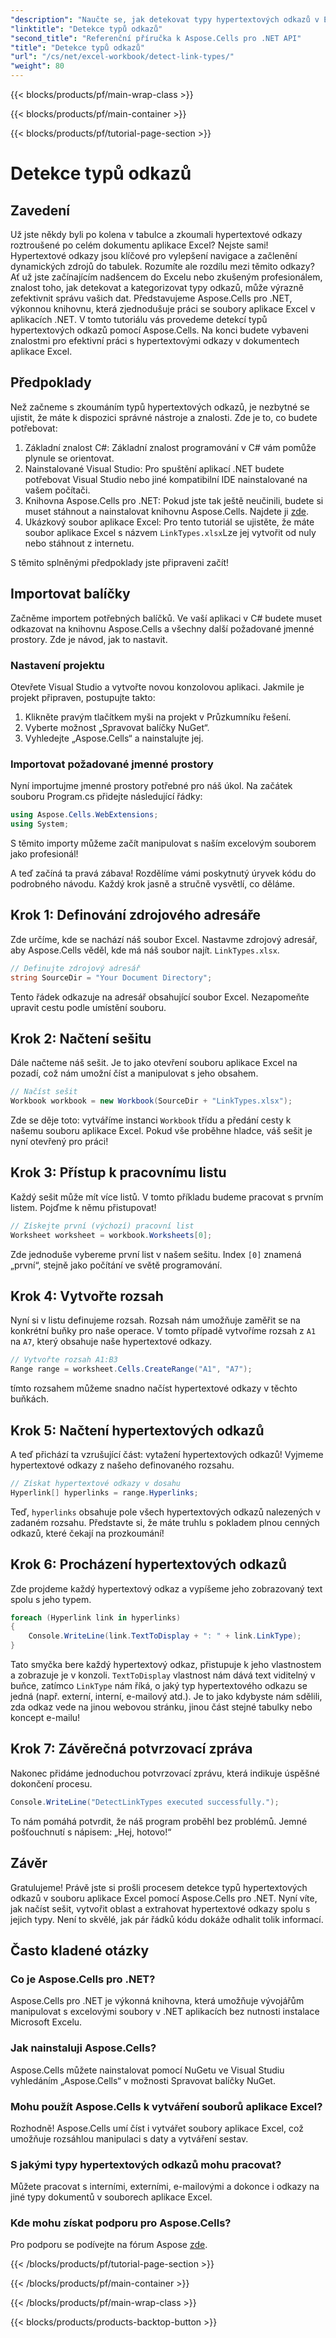 ```yaml
---
"description": "Naučte se, jak detekovat typy hypertextových odkazů v Excelu pomocí Aspose.Cells pro .NET. Součástí jsou jednoduché kroky a příklady kódu."
"linktitle": "Detekce typů odkazů"
"second_title": "Referenční příručka k Aspose.Cells pro .NET API"
"title": "Detekce typů odkazů"
"url": "/cs/net/excel-workbook/detect-link-types/"
"weight": 80
---
```


{{< blocks/products/pf/main-wrap-class >}}

{{< blocks/products/pf/main-container >}}

{{< blocks/products/pf/tutorial-page-section >}}

# Detekce typů odkazů

## Zavedení

Už jste někdy byli po kolena v tabulce a zkoumali hypertextové odkazy roztroušené po celém dokumentu aplikace Excel? Nejste sami! Hypertextové odkazy jsou klíčové pro vylepšení navigace a začlenění dynamických zdrojů do tabulek. Rozumíte ale rozdílu mezi těmito odkazy? Ať už jste začínajícím nadšencem do Excelu nebo zkušeným profesionálem, znalost toho, jak detekovat a kategorizovat typy odkazů, může výrazně zefektivnit správu vašich dat. Představujeme Aspose.Cells pro .NET, výkonnou knihovnu, která zjednodušuje práci se soubory aplikace Excel v aplikacích .NET. V tomto tutoriálu vás provedeme detekcí typů hypertextových odkazů pomocí Aspose.Cells. Na konci budete vybaveni znalostmi pro efektivní práci s hypertextovými odkazy v dokumentech aplikace Excel.

## Předpoklady

Než začneme s zkoumáním typů hypertextových odkazů, je nezbytné se ujistit, že máte k dispozici správné nástroje a znalosti. Zde je to, co budete potřebovat:

1. Základní znalost C#: Základní znalost programování v C# vám pomůže plynule se orientovat.
2. Nainstalované Visual Studio: Pro spuštění aplikací .NET budete potřebovat Visual Studio nebo jiné kompatibilní IDE nainstalované na vašem počítači.
3. Knihovna Aspose.Cells pro .NET: Pokud jste tak ještě neučinili, budete si muset stáhnout a nainstalovat knihovnu Aspose.Cells. Najdete ji [zde](https://releases.aspose.com/cells/net/).
4. Ukázkový soubor aplikace Excel: Pro tento tutoriál se ujistěte, že máte soubor aplikace Excel s názvem `LinkTypes.xlsx`Lze jej vytvořit od nuly nebo stáhnout z internetu.

S těmito splněnými předpoklady jste připraveni začít!

## Importovat balíčky

Začněme importem potřebných balíčků. Ve vaší aplikaci v C# budete muset odkazovat na knihovnu Aspose.Cells a všechny další požadované jmenné prostory. Zde je návod, jak to nastavit.

### Nastavení projektu

Otevřete Visual Studio a vytvořte novou konzolovou aplikaci. Jakmile je projekt připraven, postupujte takto:

1. Klikněte pravým tlačítkem myši na projekt v Průzkumníku řešení.
2. Vyberte možnost „Spravovat balíčky NuGet“.
3. Vyhledejte „Aspose.Cells“ a nainstalujte jej.

### Importovat požadované jmenné prostory

Nyní importujme jmenné prostory potřebné pro náš úkol. Na začátek souboru Program.cs přidejte následující řádky:

```csharp
using Aspose.Cells.WebExtensions;
using System;
```

S těmito importy můžeme začít manipulovat s naším excelovým souborem jako profesionál!

A teď začíná ta pravá zábava! Rozdělíme vámi poskytnutý úryvek kódu do podrobného návodu. Každý krok jasně a stručně vysvětlí, co děláme.

## Krok 1: Definování zdrojového adresáře

Zde určíme, kde se nachází náš soubor Excel. Nastavme zdrojový adresář, aby Aspose.Cells věděl, kde má náš soubor najít. `LinkTypes.xlsx`.

```csharp
// Definujte zdrojový adresář
string SourceDir = "Your Document Directory";
```

Tento řádek odkazuje na adresář obsahující soubor Excel. Nezapomeňte upravit cestu podle umístění souboru.

## Krok 2: Načtení sešitu

Dále načteme náš sešit. Je to jako otevření souboru aplikace Excel na pozadí, což nám umožní číst a manipulovat s jeho obsahem.

```csharp
// Načíst sešit
Workbook workbook = new Workbook(SourceDir + "LinkTypes.xlsx");
```

Zde se děje toto: vytváříme instanci `Workbook` třídu a předání cesty k našemu souboru aplikace Excel. Pokud vše proběhne hladce, váš sešit je nyní otevřený pro práci!

## Krok 3: Přístup k pracovnímu listu

Každý sešit může mít více listů. V tomto příkladu budeme pracovat s prvním listem. Pojďme k němu přistupovat!

```csharp
// Získejte první (výchozí) pracovní list
Worksheet worksheet = workbook.Worksheets[0];
```

Zde jednoduše vybereme první list v našem sešitu. Index `[0]` znamená „první“, stejně jako počítání ve světě programování.

## Krok 4: Vytvořte rozsah

Nyní si v listu definujeme rozsah. Rozsah nám umožňuje zaměřit se na konkrétní buňky pro naše operace. V tomto případě vytvoříme rozsah z `A1` na `A7`, který obsahuje naše hypertextové odkazy.

```csharp
// Vytvořte rozsah A1:B3
Range range = worksheet.Cells.CreateRange("A1", "A7");
```

tímto rozsahem můžeme snadno načíst hypertextové odkazy v těchto buňkách.

## Krok 5: Načtení hypertextových odkazů

A teď přichází ta vzrušující část: vytažení hypertextových odkazů! Vyjmeme hypertextové odkazy z našeho definovaného rozsahu.

```csharp
// Získat hypertextové odkazy v dosahu
Hyperlink[] hyperlinks = range.Hyperlinks;
```

Teď, `hyperlinks` obsahuje pole všech hypertextových odkazů nalezených v zadaném rozsahu. Představte si, že máte truhlu s pokladem plnou cenných odkazů, které čekají na prozkoumání!

## Krok 6: Procházení hypertextových odkazů

Zde projdeme každý hypertextový odkaz a vypíšeme jeho zobrazovaný text spolu s jeho typem.

```csharp
foreach (Hyperlink link in hyperlinks)
{
    Console.WriteLine(link.TextToDisplay + ": " + link.LinkType);
}
```

Tato smyčka bere každý hypertextový odkaz, přistupuje k jeho vlastnostem a zobrazuje je v konzoli. `TextToDisplay` vlastnost nám dává text viditelný v buňce, zatímco `LinkType` nám říká, o jaký typ hypertextového odkazu se jedná (např. externí, interní, e-mailový atd.). Je to jako kdybyste nám sdělili, zda odkaz vede na jinou webovou stránku, jinou část stejné tabulky nebo koncept e-mailu!

## Krok 7: Závěrečná potvrzovací zpráva

Nakonec přidáme jednoduchou potvrzovací zprávu, která indikuje úspěšné dokončení procesu.

```csharp
Console.WriteLine("DetectLinkTypes executed successfully.");
```

To nám pomáhá potvrdit, že náš program proběhl bez problémů. Jemné pošťouchnutí s nápisem: „Hej, hotovo!“

## Závěr

Gratulujeme! Právě jste si prošli procesem detekce typů hypertextových odkazů v souboru aplikace Excel pomocí Aspose.Cells pro .NET. Nyní víte, jak načíst sešit, vytvořit oblast a extrahovat hypertextové odkazy spolu s jejich typy. Není to skvělé, jak pár řádků kódu dokáže odhalit tolik informací.

## Často kladené otázky

### Co je Aspose.Cells pro .NET?  
Aspose.Cells pro .NET je výkonná knihovna, která umožňuje vývojářům manipulovat s excelovými soubory v .NET aplikacích bez nutnosti instalace Microsoft Excelu.

### Jak nainstaluji Aspose.Cells?  
Aspose.Cells můžete nainstalovat pomocí NuGetu ve Visual Studiu vyhledáním „Aspose.Cells“ v možnosti Spravovat balíčky NuGet.

### Mohu použít Aspose.Cells k vytváření souborů aplikace Excel?  
Rozhodně! Aspose.Cells umí číst i vytvářet soubory aplikace Excel, což umožňuje rozsáhlou manipulaci s daty a vytváření sestav.

### S jakými typy hypertextových odkazů mohu pracovat?  
Můžete pracovat s interními, externími, e-mailovými a dokonce i odkazy na jiné typy dokumentů v souborech aplikace Excel.

### Kde mohu získat podporu pro Aspose.Cells?  
Pro podporu se podívejte na fórum Aspose [zde](https://forum.aspose.com/c/cells/9).

{{< /blocks/products/pf/tutorial-page-section >}}

{{< /blocks/products/pf/main-container >}}

{{< /blocks/products/pf/main-wrap-class >}}

{{< blocks/products/products-backtop-button >}}